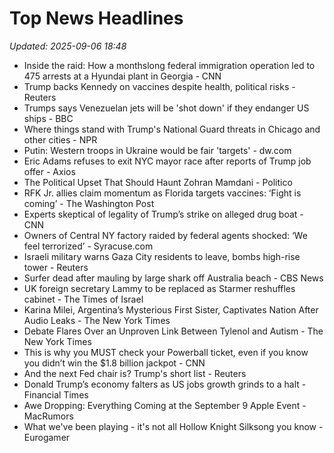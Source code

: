 # Top News Headlines

_Updated: 2025-09-06 18:48_

- Inside the raid: How a monthslong federal immigration operation led to 475 arrests at a Hyundai plant in Georgia - CNN
- Trump backs Kennedy on vaccines despite health, political risks - Reuters
- Trumps says Venezuelan jets will be 'shot down' if they endanger US ships - BBC
- Where things stand with Trump's National Guard threats in Chicago and other cities - NPR
- Putin: Western troops in Ukraine would be fair 'targets' - dw.com
- Eric Adams refuses to exit NYC mayor race after reports of Trump job offer - Axios
- The Political Upset That Should Haunt Zohran Mamdani - Politico
- RFK Jr. allies claim momentum as Florida targets vaccines: ‘Fight is coming’ - The Washington Post
- Experts skeptical of legality of Trump’s strike on alleged drug boat - CNN
- Owners of Central NY factory raided by federal agents shocked: ‘We feel terrorized’ - Syracuse.com
- Israeli military warns Gaza City residents to leave, bombs high-rise tower - Reuters
- Surfer dead after mauling by large shark off Australia beach - CBS News
- UK foreign secretary Lammy to be replaced as Starmer reshuffles cabinet - The Times of Israel
- Karina Milei, Argentina’s Mysterious First Sister, Captivates Nation After Audio Leaks - The New York Times
- Debate Flares Over an Unproven Link Between Tylenol and Autism - The New York Times
- This is why you MUST check your Powerball ticket, even if you know you didn’t win the $1.8 billion jackpot - CNN
- And the next Fed chair is? Trump's short list - Reuters
- Donald Trump’s economy falters as US jobs growth grinds to a halt - Financial Times
- Awe Dropping: Everything Coming at the September 9 Apple Event - MacRumors
- What we've been playing - it's not all Hollow Knight Silksong you know - Eurogamer